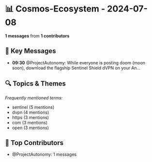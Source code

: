 # 📊 Cosmos-Ecosystem - 2024-07-08
**1 messages** from **1 contributors**

## 💬 Key Messages
- **09:30** @ProjectAutonomy: While everyone is posting doom (moon soon), download the flagship Sentinel Shield dVPN on your An...

## 🔍 Topics & Themes
*Frequently mentioned terms:*
- sentinel (5 mentions)
- dvpn (4 mentions)
- https (3 mentions)
- com (3 mentions)
- open (3 mentions)

## 👥 Top Contributors
- @ProjectAutonomy: 1 messages